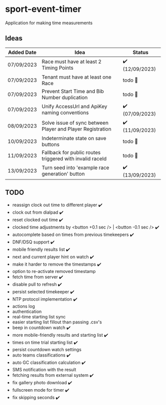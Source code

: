 # sport-event-timer

Application for making time measurements

## Ideas
Added Date | Idea | Status
--- | --- | ---
07/09/2023 | Race must have at least 2 Timing Points | :heavy_check_mark: (12/09/2023)
07/09/2023 | Tenant must have at least one Race | todo :date:
07/09/2023 | Prevent Start Time and Bib Number duplication | todo :date:
07/09/2023 | Unify AccessUrl and ApiKey naming conventions | :heavy_check_mark: (07/09/2023)
08/09/2023 | Solve issue of sync between Player and Player Registration | :heavy_check_mark: (11/09/2023)
10/09/2023 | Indeterminate state on save buttons | todo :date:
11/09/2023 | Fallback for public routes triggered with invalid raceId | todo :date:
13/09/2023 | Turn seed into 'example race generation' button | :heavy_check_mark: (13/09/2023)

## TODO

-   reassign clock out time to different player :heavy_check_mark:
-   clock out from dialpad :heavy_check_mark:
-   reset clocked out time :heavy_check_mark:
-   clocked time adjustments by <button +0.1 sec /> | <button -0.1 sec /> :heavy_check_mark:
-   autocomplete based on times from previous timekeepers :heavy_check_mark:
-   DNF/DSQ support :heavy_check_mark:
-   mobile friendly results list :heavy_check_mark:
-   next and current player hint on watch :heavy_check_mark:
-   make it harder to remove the timestamps :heavy_check_mark:
-   option to re-activate removed timestamp
-   fetch time from server :heavy_check_mark:
-   disable pull to refresh :heavy_check_mark:
-   persist selected timekeeper :heavy_check_mark:
-   NTP protocol implementation :heavy_check_mark:
-   actions log
-   authentication
-   real-time starting list sync
-   easier starting list fillout than passing .csv's
-   beep in countdown watch :heavy_check_mark:
-   more mobile-friendly results and starting list :heavy_check_mark:
-   times on time trial starting list :heavy_check_mark:
-   persist countdown watch settings
-   auto teams classifications :heavy_check_mark:
-   auto GC classification calculation :heavy_check_mark:
-   SMS notification with the result
-   fetching results from external system :heavy_check_mark:
-   fix gallery photo download :heavy_check_mark:
-   fullscreen mode for timer :heavy_check_mark:
-   fix skipping seconds :heavy_check_mark:
